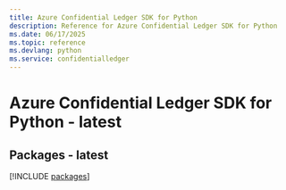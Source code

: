 ```yaml
---
title: Azure Confidential Ledger SDK for Python
description: Reference for Azure Confidential Ledger SDK for Python
ms.date: 06/17/2025
ms.topic: reference
ms.devlang: python
ms.service: confidentialledger
---
```

# Azure Confidential Ledger SDK for Python - latest
## Packages - latest
[!INCLUDE [packages](confidential-ledger-index.md)]